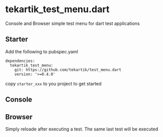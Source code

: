 # tekartik_test_menu.dart

Console and Browser simple test menu for dart test applications

## Starter

Add the following to pubspec.yaml

    dependencies:
      tekartik_test_menu:
        git: https://github.com/tekartik/test_menu.dart
        version: '>=0.4.0'
        

copy `starter_xxx` to you project to get started

## Console

## Browser

Simply reloade after executing a test. The same last test will be executed
